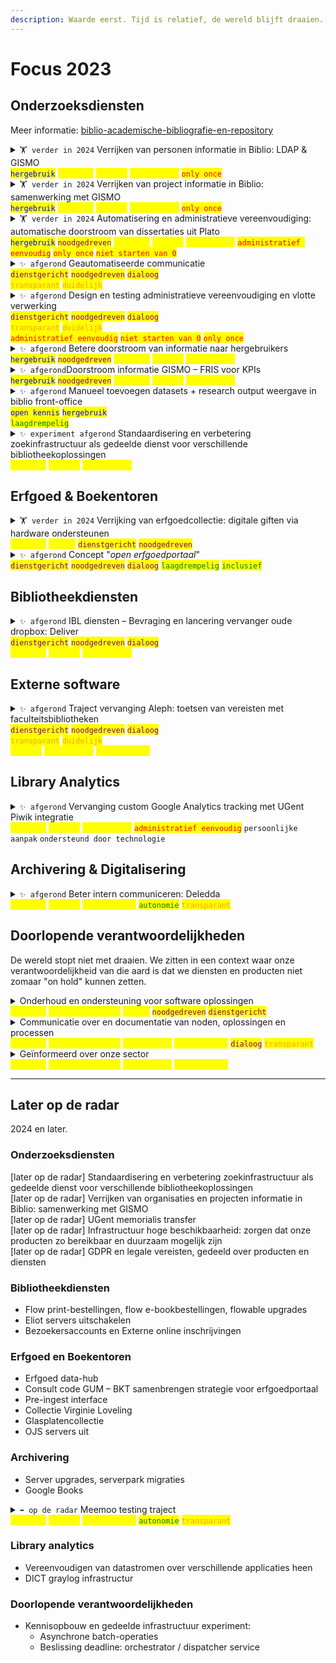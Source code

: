 ```yaml
---
description: Waarde eerst. Tijd is relatief, de wereld blijft draaien.
---
```


# Focus 2023

## Onderzoeksdiensten

Meer informatie: [biblio-academische-bibliografie-en-repository](../../producten-en-diensten/biblio-academische-bibliografie-en-repository/ "mention")

<details>

<summary><code>🏋️ verder in 2024</code> Verrijken van personen informatie in Biblio: LDAP &#x26; GISMO<br><mark style="color:blue;"><code>hergebruik</code></mark>  <mark style="color:yellow;"><code>duurzaam</code></mark>  <mark style="color:yellow;"><code>gedeeld</code></mark>  <mark style="color:yellow;"><code>standaarden</code></mark>  <mark style="color:red;"><code>only once</code></mark></summary>

Momenteel houden verschillende producten binnen de UGent data bij over personen om hun diensten vlot aan te bieden. GISMO en LDAP zijn hier twee voorbeelden. We integereren met de systemen van LDAP om data van hen te consumeren, zodat we de informatie effectiever en efficienter kunnen delen en beheren. Wij wisselen op onze beurt ook nodige informatie uit aan GISMO.\
\
Deze manier van uitwisselen kan later ook hergebruikt worden in andere systemen (vb. vervanger Aleph).\
\
[https://github.com/ugent-library/biblio-backoffice/milestone/13](https://github.com/ugent-library/biblio-backoffice/milestone/13)\
[https://github.com/ugent-library/people-service/issues](https://github.com/ugent-library/people-service/issues)

</details>

<details>

<summary><code>🏋️ verder in 2024</code> Verrijken van project informatie in Biblio: samenwerking met GISMO<br><mark style="color:blue;"><code>hergebruik</code></mark>  <mark style="color:yellow;"><code>duurzaam</code></mark>  <mark style="color:yellow;"><code>gedeeld</code></mark>  <mark style="color:yellow;"><code>standaarden</code></mark>  <mark style="color:red;"><code>only once</code></mark></summary>

Momenteel houden verschillende producten binnen de UGent data bij over projecten om hun diensten vlot aan te bieden. We integereren met de systemen van GISMO om data van hen te consumeren, zodat we de informatie effectiever en efficienter kunnen delen en beheren. Wij wisselen op onze beurt ook nodige informatie uit aan GISMO.\
\
[https://github.com/ugent-library/biblio-backoffice/milestone/13](https://github.com/ugent-library/biblio-backoffice/milestone/13)\
[https://github.com/ugent-library/people-service/issues](https://github.com/ugent-library/people-service/issues)

</details>

<details>

<summary><code>🏋️ verder in 2024</code> Automatisering en administratieve vereenvoudiging: automatische doorstroom van dissertaties uit Plato<br><mark style="color:blue;"><code>hergebruik</code></mark>  <mark style="color:purple;"><code>noodgedreven</code></mark>  <mark style="color:yellow;"><code>duurzaam</code></mark>  <mark style="color:yellow;"><code>gedeeld</code></mark>  <mark style="color:yellow;"><code>standaarden</code></mark>    <mark style="color:red;"><code>administratief eenvoudig</code></mark>  <mark style="color:red;"><code>only once</code></mark>   <mark style="color:red;"><code>niet starten van 0</code></mark></summary>

Plato verzamelt, net zoals Biblio, dissertaties. Het delen van die informatie gebeurt nu echter manueel door leden van de Boekentoren, onderzoeksmedewerkers of wordt gewoon manueel ingegeven. Hier gebeurt enorm veel dubbel werk.\
\
Plato is de eerste case die we gebruiken. We willen dit ook graag toepassen op andere diensten.\
\
Fase 1: designfase + design testfase (afgerond)\
Fase 2: eerste klikbare prototype + prototype testfase (bijna afgerond)\
Fase 3: eerst werkende prototype (aan te starten)\
Fase 4: lancering eerste verbeteringen\
\
[https://github.com/ugent-library/biblio-backoffice/milestone/11](https://github.com/ugent-library/biblio-backoffice/milestone/11)

</details>

<details>

<summary><code>✨ afgerond</code> Geautomatiseerde communicatie<br><mark style="color:purple;"><code>dienstgericht</code></mark>   <mark style="color:purple;"><code>noodgedreven</code></mark>  <mark style="color:purple;"><code>dialoog</code></mark><br><mark style="color:orange;"><code>transparant</code></mark>   <mark style="color:orange;"><code>duidelijk</code></mark></summary>

De applicatie Biblio geeft heel erg weinig automatische feedback. Je wordt niet op de hooggte gebracht van research resultaten die werden toegevoegd aan jouw profiel door anderen, of wanneer er iets ontbreekt.\
\
We werken aan een workflow-gedreven dashboard en logging. Dit kan hergebruikt worden door diensten zoals Deliver.\
\
[https://github.com/ugent-library/biblio-backoffice/milestone/12?closed=1](https://github.com/ugent-library/biblio-backoffice/milestone/12?closed=1)

</details>

<details>

<summary><code>✨ afgerond</code> Design en testing administratieve vereenvoudiging en vlotte verwerking<br><mark style="color:purple;"><code>dienstgericht</code></mark>   <mark style="color:purple;"><code>noodgedreven</code></mark>  <mark style="color:purple;"><code>dialoog</code></mark><br><mark style="color:orange;"><code>transparant</code></mark>   <mark style="color:orange;"><code>duidelijk</code></mark><br><mark style="color:red;"><code>administratief eenvoudig</code></mark>   <mark style="color:red;"><code>niet starten van 0</code></mark>   <mark style="color:red;"><code>only once</code></mark></summary>

We zorgen voor een vlottere instroom van informatie, waarbij we zorgen dat onderzoekers zich kunnen richten op informatie waar zij controle over hebben en waarde uit halen.\
\
We zorgen dat de bibliotheekmedewerkers op een vlotte manier informatie kunnen verwerken en toevoegen die waarde toebrengt aan de bibliotheek en de universiteit.

We richten ons ook op het tijdig vinden van duplicate informatie.\
\
[https://github.com/ugent-library/biblio-backoffice/milestone/10](https://github.com/ugent-library/biblio-backoffice/milestone/10)

</details>

<details>

<summary><code>✨ afgerond</code> Betere doorstroom van informatie naar hergebruikers<br><mark style="color:blue;"><code>hergebruik</code></mark>  <mark style="color:purple;"><code>noodgedreven</code></mark>  <mark style="color:yellow;"><code>duurzaam</code></mark>  <mark style="color:yellow;"><code>gedeeld</code></mark>  <mark style="color:yellow;"><code>standaarden</code></mark>    </summary>

We pakken het bibliotheekprotocol OAI dat gebruikt wordt door derden om informatie mee binnen te trekken aan. We zorgen dat derden de informatie beter kunnen verwerken.

_e.g. betere timestamps, meer standaard herbruikbare oplossing_

</details>

<details>

<summary><code>✨ afgerond</code>Doorstroom informatie GISMO – FRIS voor KPIs<br><mark style="color:blue;"><code>hergebruik</code></mark>  <mark style="color:purple;"><code>noodgedreven</code></mark>  <mark style="color:yellow;"><code>duurzaam</code></mark>  <mark style="color:yellow;"><code>gedeeld</code></mark>  <mark style="color:yellow;"><code>standaarden</code></mark>    </summary>

We zorgen dat informatie op een standaard manier wordt aangeleverd aan GISMO, zodat zij de informatie op hun beurt kunnen delen met FRIS. FRIS gebruikt bepaalde standaarden om metingen te doen (KPIs) die ingezet worden (nu of later) om subsidies mee te verdelen.

</details>

<details>

<summary><code>✨ afgerond</code> Manueel toevoegen datasets + research output weergave in biblio front-office<br><mark style="color:blue;"><code>open kennis</code></mark>  <mark style="color:blue;"><code>hergebruik</code></mark><br><mark style="color:green;"><code>laagdrempelig</code></mark></summary>



We kunnen niet integereren met alle repositories van datasets, maar we moeten mensen wel de optie geven om datasets toe te voegen om te voldoen aan het publicatiebeleid. Als eerste stap geven we de mogelijkheid om datasets manueel toe te voegen, maar maken het toekomstgericht door latere automatisatie mogelijk te maken.\
\
[https://github.com/ugent-library/biblio-backoffice/milestone/16](https://github.com/ugent-library/biblio-backoffice/milestone/16)

</details>

<details>

<summary><code>✨ experiment afgerond</code> Standaardisering en verbetering zoekinfrastructuur als gedeelde dienst voor verschillende bibliotheekoplossingen<br><mark style="color:yellow;"><code>duurzaam</code></mark>  <mark style="color:yellow;"><code>gedeeld</code></mark>  <mark style="color:yellow;"><code>standaarden</code></mark>    </summary>

We gaan op zoek naar de meest gepaste oplossing voor onze eindgebruikers en infrastructuur\
\
[https://github.com/ugent-library/biblio-backoffice/milestone/16](https://github.com/ugent-library/biblio-backoffice/milestone/16)

</details>

## Erfgoed & Boekentoren

<details>

<summary><code>🏋️ verder in 2024</code> Verrijking van erfgoedcollectie: digitale giften via hardware ondersteunen<br><mark style="color:yellow;"><code>duurzaam</code></mark>  <mark style="color:yellow;"><code>veilig</code></mark>  <mark style="color:purple;"><code>dienstgericht</code></mark>   <mark style="color:purple;"><code>noodgedreven</code></mark></summary>

Er is geen manier om digitale bronnen die gedoneerd worden via hardware aan de Boekentoren veilig te openen en te bekijken. Hier wordt een apart afgesloten computerstation voor gebouwd.

</details>

<details>

<summary><code>✨ afgerond</code> Concept "<em>open erfgoedportaal</em>"<br><mark style="color:purple;"><code>dienstgericht</code></mark>   <mark style="color:purple;"><code>noodgedreven</code></mark>  <mark style="color:purple;"><code>dialoog</code></mark>  <mark style="color:green;"><code>laagdrempelig</code></mark>  <mark style="color:green;"><code>inclusief</code></mark></summary>

We werken de "waarom" van de dienst "open erfgoedportaal" samen uit met het GUM. We ontdekken hier welk publiek hier waarom nood aan heeft en waar we overlap zien vanuit het GUM en de Boekentoren. De "hoe" is pas van toepassing in een latere fase.

* Conceptualisering van erfgoedportaal aan de hand van digitale klikbare schetsen
* Workshops en feedbacksessies met GUM om dienst en product scherp te stellen

Later op de radar: Inschatten van technische impact.

</details>

## Bibliotheekdiensten

<details>

<summary><code>✨ afgerond</code> IBL diensten – Bevraging en lancering vervanger oude dropbox: Deliver<br><mark style="color:purple;"><code>dienstgericht</code></mark>   <mark style="color:purple;"><code>noodgedreven</code></mark>  <mark style="color:purple;"><code>dialoog</code></mark><br><mark style="color:yellow;"><code>duurzaam</code></mark>   <mark style="color:yellow;"><code>gedeeld</code></mark>  <mark style="color:yellow;"><code>standaarden</code></mark></summary>

De oude Dropbox bestond al erg lang en was onveilig en moest dringend vervangen worden voor deze niet meer ondersteund kon worden. Het product werd hevig gebruikt om interbibliothecair leenverkeer vlot te ondersteunen.\
\
Om die reden was het erg belangrijk omd e faculteitsbibliotheken nauw te betrekken bij de vervanging van dit product.\
\
Meer informatie:\
[deliver](../../producten-en-diensten/deliver/ "mention")

</details>

## Externe software

<details>

<summary><code>✨ afgerond</code> Traject vervanging Aleph: toetsen van vereisten met faculteitsbibliotheken<br><mark style="color:purple;"><code>dienstgericht</code></mark>   <mark style="color:purple;"><code>noodgedreven</code></mark>  <mark style="color:purple;"><code>dialoog</code></mark><br><mark style="color:orange;"><code>transparant</code></mark>   <mark style="color:orange;"><code>duidelijk</code></mark><br><mark style="color:yellow;"><code>gedeeld</code></mark>  <mark style="color:yellow;"><code>standaarden</code></mark>  <mark style="color:yellow;"><code>geïnformeerd</code></mark></summary>

Aleph is toe aan vervanging. Het is belangrijk dat we begrijpen waar de Faculteitsbibliotheken nood aan hebben om de juiste keuze te kunnen maken.\
\
Meer informatie: [https://teams.microsoft.com/l/channel/19%3aN8Mcn\_GoTBcJ7UoTLEX17kmy8-Pcsw-7IMsn5k8UBcs1%40thread.tacv2/General?groupId=471e228f-fcb7-4a2f-b7d0-a9b85b8f0b58\&tenantId=d7811cde-ecef-496c-8f91-a1786241b99c](https://teams.microsoft.com/l/channel/19%3aN8Mcn\_GoTBcJ7UoTLEX17kmy8-Pcsw-7IMsn5k8UBcs1%40thread.tacv2/General?groupId=471e228f-fcb7-4a2f-b7d0-a9b85b8f0b58\&tenantId=d7811cde-ecef-496c-8f91-a1786241b99c)

</details>

## Library Analytics

<details>

<summary><code>✨ afgerond</code> Vervanging custom Google Analytics tracking met UGent Piwik integratie<br><mark style="color:yellow;"><code>duurzaam</code></mark>  <mark style="color:yellow;"><code>gedeeld</code></mark>  <mark style="color:yellow;"><code>standaarden</code></mark>  <mark style="color:red;"><code>administratief eenvoudig</code></mark>  <code>persoonlijke aanpak</code>  <code>ondersteund door technologie</code></summary>

We meten het gebruik van onze webapplicaties en inhoud om onze diensten te verscherpen en inzichten te krijgen. Dit verliep momenteel door een custom Google Analytics integratie. We brengen dit in lijn met de UGent oplossingen.

</details>

## Archivering & Digitalisering

<details>

<summary><code>✨ afgerond</code> Beter intern communiceren: Deledda<br><mark style="color:yellow;"><code>duurzaam</code></mark>  <mark style="color:yellow;"><code>gedeeld</code></mark>  <mark style="color:yellow;"><code>geïnformeerd</code></mark> <mark style="color:green;"><code>autonomie</code></mark>  <mark style="color:orange;"><code>transparant</code></mark></summary>

Handleiding voor de toekomst

</details>

## Doorlopende verantwoordelijkheden

De wereld stopt niet met draaien. We zitten in een context waar onze verantwoordelijkheid van die aard is dat we diensten en producten niet zomaar "on hold" kunnen zetten.

<details>

<summary>Onderhoud en ondersteuning voor software oplossingen<br><mark style="color:yellow;"><code>duurzaam</code></mark>  <mark style="color:yellow;"><code>verantwoordelijk</code></mark>   <mark style="color:yellow;"><code>veilig</code></mark>  <mark style="color:purple;"><code>noodgedreven</code></mark>  <mark style="color:purple;"><code>dienstgericht</code></mark>  </summary>

*   **Nodig onderhoud van onderliggende technische systemen.** We zorgen ervoordat onze onderliggende systemen veilig en robuust blijven.

    _Vb. front-end framework upgrades: Bootstrap 5, server upgrades: librecat -> CentOS, serverpark migraties, back-ups, object store, CraftCMS, opvolging Inuits... Wegmigreren van oude software, archivering van historische Bibliotheekaanvragen_\

* **Derde lijn ondersteuning van bestaande software oplossingen**: Biblio, Deliver, Lib, IIIF, Shared Canvas, DMP online (ondersteuning uitfasering), LibAdmin, logisitiek systeem, GREP.
  * **Ondersteuning** bij nieuwe functionaliteiten of veranderingen binnen bestaande producten. _Vb. Biblio, Deliver, Lib_
  * **Inschatten** van (nieuwe) noden en gevraagde oplossingen, over alle producten heen.\

* **Inbakken van automatische testen** van gebouwde oplossingen om eventuele fouten voortijdig op te kunnen sporen.\

* Samenwerking tussen verschillende UGent diensten ondersteunen en gebruik maken van gedeelde infrastructuur.\
  _Vb. Piwik, samenwerking Inuits, Vault ..._

[https://github.com/ugent-library/biblio-backoffice/milestone/14](https://github.com/ugent-library/biblio-backoffice/milestone/14)

</details>

<details>

<summary>Communicatie over en documentatie van noden, oplossingen en processen<br><mark style="color:yellow;"><code>duurzaam</code></mark>  <mark style="color:yellow;"><code>verantwoordelijk</code></mark>  <mark style="color:yellow;"><code>standaarden</code></mark>  <mark style="color:yellow;"><code>geïnformeerd</code></mark>  <mark style="color:purple;"><code>dialoog</code></mark>  <mark style="color:orange;"><code>transparant</code></mark></summary>

**We communiceren met regelmaat** zodat onze collega's begrijpen waar we mee bezig zijn, vooral waarom we hier mee bezig zijn. Dit kan bijvoorbeeld aan de hand van release notes en _deze_ documentatie.

**We documenteren zorgvuldig** om ervoor te zorgen dat onze teams kunnen werken en weten hoe de talloze producten en diensten in elkaar zitten – ook wanneer er nieuwe teamleden zijn of wanneer er een teamlid vertrekt.\
\
Deze documentatie zorgt er ook voor dat er **standaarden** ontstaan waarmee we ontwikkelen, zodat onze oplossingen beter op te volgen zijn.\
\
[https://github.com/ugent-library/biblio-backoffice/milestone/15](https://github.com/ugent-library/biblio-backoffice/milestone/15)

</details>

<details>

<summary>Geïnformeerd over onze sector<br><mark style="color:yellow;"><code>duurzaam</code></mark>  <mark style="color:yellow;"><code>verantwoordelijk</code></mark>  <mark style="color:yellow;"><code>standaarden</code></mark>  <mark style="color:yellow;"><code>geïnformeerd</code></mark></summary>

Onze diensten en producten worden niet in een silo gebouwd.

* **Consumeren**: bijvoorbeeld lezen en conferenties bijwonen.\
  _Vb. Typesense onderzoek, Trubo front-end technieken_
* **Experimenteren** en proberen: kennis die we vergaren in de praktijk omzetten zonder klakkeloos te kopiëren.
* **Delen en verbeteren**: actief feedback zoeken van onze sector door kennis te delen, bijvoorbeeld door schrijven en spreken.\
  _Vb. iPress2021, PIDs, VOGIN-IP_

</details>

***

## Later op de radar

2024 en later.

### Onderzoeksdiensten

\[later op de radar] Standaardisering en verbetering zoekinfrastructuur als gedeelde dienst voor verschillende bibliotheekoplossingen\
\[later op de radar] Verrijken van organisaties en projecten informatie in Biblio: samenwerking met GISMO\
\[later op de radar] UGent memorialis transfer\
\[later op de radar] Infrastructuur hoge beschikbaarheid: zorgen dat onze producten zo bereikbaar en duurzaam mogelijk zijn\
\[later op de radar] GDPR en legale vereisten, gedeeld over producten en diensten

### Bibliotheekdiensten

* Flow print-bestellingen, flow e-bookbestellingen, flowable upgrades
* Eliot servers uitschakelen
* Bezoekersaccounts en Externe online inschrijvingen

### Erfgoed en Boekentoren

* Erfgoed data-hub
* Consult code GUM – BKT samenbrengen strategie voor erfgoedportaal
* Pre-ingest interface
* Collectie Virginie Loveling
* Glasplatencollectie
* OJS servers uit

### Archivering

* Server upgrades, serverpark migraties
* Google Books

<details>

<summary><code>➡️ op de radar</code> Meemoo testing traject<br><mark style="color:yellow;"><code>duurzaam</code></mark>  <mark style="color:yellow;"><code>gedeeld</code></mark>  <mark style="color:yellow;"><code>geïnformeerd</code></mark> <mark style="color:green;"><code>autonomie</code></mark>  <mark style="color:orange;"><code>transparant</code></mark></summary>

🚧 onder constructie

</details>

### Library analytics

* Vereenvoudigen van datastromen over verschillende applicaties heen
* DICT graylog infrastructur

### Doorlopende verantwoordelijkheden

* Kennisopbouw en gedeelde infrastructuur experiment:
  * Asynchrone batch-operaties
  * Beslissing deadline: orchestrator / dispatcher service
